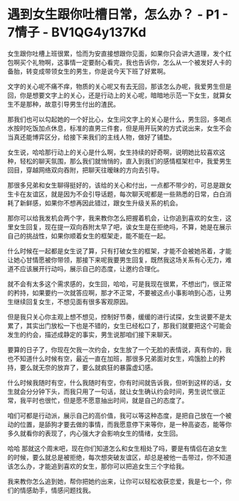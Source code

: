 # 遇到女生跟你吐槽日常，怎么办？ - P1 - 7情子 - BV1QG4y137Kd

女生跟你吐槽上班很累，恰而为安直接想跟你见面，如果你只会讲大道理，发个红包啊买个礼物啊，这事情一定要耐心看完，我也告诉你，怎么从一个被发好人卡的备胎，转变成带领女生的男生，你是说今天下班了好累啊。

文字的关心呢不痛不痒，物质的关心呢又有去无回，那该怎么办呢，我爱男生但是回，你是想要文字上的关心，还是行动上的关心呢，暗暗地示范一下女生，就算女生不是那种，故意引导男生付出的渣民。

那我们也可以勾起她的一个好比心，女生问文字上的关心是什么，男生回，多喝点水按时吃饭加点休息，标准的直男三件套，但是用开玩笑的方式说出来，女生不会当真还能博弈区分，给接下来我们的主线人物，做好了铺垫。

女生说，哈哈那行动上的关心是什么啊，女生持续的好奇啊，说明她比较喜欢这种，轻松的聊天氛围，那么我们就悄悄的，直入到我们的感情框架栏中，我爱男生回目，穿越网络双向吞附，把聊天往暧昧的方向去引导。

那很多兄弟和女生聊得挺好的，该给的关心和付出，一点都不带少的，可总是跟女生卡在友谊区，就是因为不会引导话题，每次聊天呢都是一些熟悉的日常，白白消耗了新鲜感，如果你不想再因此错过，跟女生升级关系的机会。

那你可以给我发机会两个字，我来教你怎么把握着机会，让你追到喜欢的女生，这里女生回复，现在提一双向吞附太早了吧，诶女生是在拒绝吗，不算，她是在展示自己的挑战性，如果你顺着女生的框架走，能不能在一起。

什么时候在一起都是女生说了算，只有打破女生的框架，才能不会被她吊着，才能让她心甘情愿被你带领，那接下来呢我要男生回复，既然我这场关系有心无力，难道不应该展开行动吗，展示自己的态度，让邀约合理化。

就不会有太多这个需求感的，女生回，哈哈，可是我现在很累，不想出门，很正常的矜持，如果要约一次就答应啊，那才不正常，不要被这点小事影响到心态，让男生继续回复女生，不想见面有很多客观原因。

但是我只关心你主观上想不想见，控制好节奏，缓缓的进行试探，女生说要不是太累了，其实出门放松一下也是不错的，女生已经松口了，那我们就要把这个可能会发生的约会，描述成静定的事实，男生说那咱们接下来聊天。

要算的日子了，你现在欠我一次约会，女生放了一个无脸的表情说，真有你的，我也不知道什么时候有空，最近一直在加班，那很多兄弟面对女生，鸡饿脸上的矜持，要么就无奈的放弃了，要么就疯狂的暴露虚幻感。

什么时候我随时有空，什么我随时有空，你有时间就告诉我，但听到这样的话，女生就会分分钟下头，而我只用了一句话，就让女生确认约会时间，男生说忙很正常，我平时也很忙，但是愿不愿意抽出时间，就是自己的态度了。

咱们可都是行动派，展示自己的高价值，我可以等这种态度，是把自己放在一个被动的位置，是舔狗才要去做的事情，而我愿意停下来等你，是一种高姿态，能等你多久就看你的表现了，内心强大才会影响女生的情绪，女生回。

哈哈 那就这个周末吧，现在你们知道怎么和女生相处了吗，要是有情侣在追女生的时候，要么就总是被拒绝，每次想突破友谊区，却总是被他一击带过，你不知道该怎么办，才能追到喜欢的女生，那你可以把追女生三个字给我。

我来教你怎么追到她，帮你把她约出来，让你可以轻松收获恋爱，我是七一个，你们的情感助手，情感问题找我。